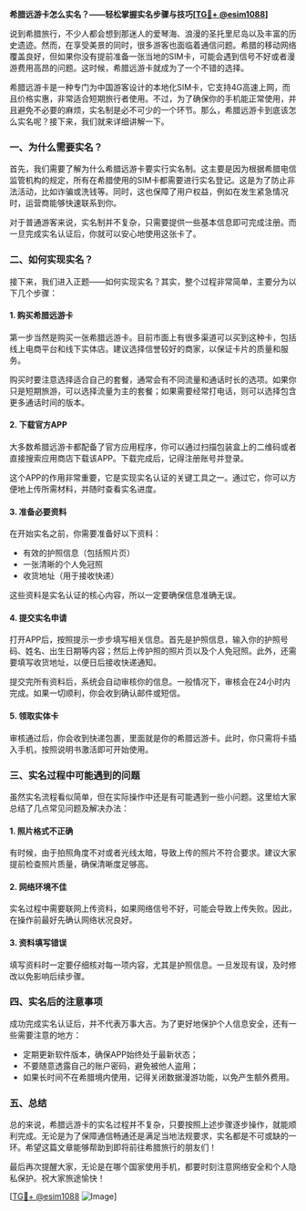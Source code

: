 **希腊远游卡怎么实名？——轻松掌握实名步骤与技巧[[TG💪+ @esim1088](https://t.me/s/esim1088)]**

说到希腊旅行，不少人都会想到那迷人的爱琴海、浪漫的圣托里尼岛以及丰富的历史遗迹。然而，在享受美景的同时，很多游客也面临着通信问题。希腊的移动网络覆盖良好，但如果你没有提前准备一张当地的SIM卡，可能会遇到信号不好或者漫游费用高昂的问题。这时候，希腊远游卡就成为了一个不错的选择。

希腊远游卡是一种专门为中国游客设计的本地化SIM卡，它支持4G高速上网，而且价格实惠，非常适合短期旅行者使用。不过，为了确保你的手机能正常使用，并且避免不必要的麻烦，实名制是必不可少的一个环节。那么，希腊远游卡到底该怎么实名呢？接下来，我们就来详细讲解一下。

### **一、为什么需要实名？**
首先，我们需要了解为什么希腊远游卡要实行实名制。这主要是因为根据希腊电信监管机构的规定，所有在希腊使用的SIM卡都需要进行实名登记。这是为了防止非法活动，比如诈骗或洗钱等。同时，这也保障了用户权益，例如在发生紧急情况时，运营商能够快速联系到你。

对于普通游客来说，实名制并不复杂，只需要提供一些基本信息即可完成注册。而一旦完成实名认证后，你就可以安心地使用这张卡了。

### **二、如何实现实名？**
接下来，我们进入正题——如何实现实名？其实，整个过程非常简单，主要分为以下几个步骤：

#### **1. 购买希腊远游卡**
第一步当然是购买一张希腊远游卡。目前市面上有很多渠道可以买到这种卡，包括线上电商平台和线下实体店。建议选择信誉较好的商家，以保证卡片的质量和服务。

购买时要注意选择适合自己的套餐，通常会有不同流量和通话时长的选项。如果你只是短期旅游，可以选择流量为主的套餐；如果需要经常打电话，则可以选择包含更多通话时间的版本。

#### **2. 下载官方APP**
大多数希腊远游卡都配备了官方应用程序，你可以通过扫描包装盒上的二维码或者直接搜索应用商店下载该APP。下载完成后，记得注册账号并登录。

这个APP的作用非常重要，它是实现实名认证的关键工具之一。通过它，你可以方便地上传所需材料，并随时查看实名进度。

#### **3. 准备必要资料**
在开始实名之前，你需要准备好以下资料：
- 有效的护照信息（包括照片页）
- 一张清晰的个人免冠照
- 收货地址（用于接收快递）

这些资料是实名认证的核心内容，所以一定要确保信息准确无误。

#### **4. 提交实名申请**
打开APP后，按照提示一步步填写相关信息。首先是护照信息，输入你的护照号码、姓名、出生日期等内容；然后上传护照的照片页以及个人免冠照。此外，还需要填写收货地址，以便日后接收快递通知。

提交完所有资料后，系统会自动审核你的信息。一般情况下，审核会在24小时内完成。如果一切顺利，你会收到确认邮件或短信。

#### **5. 领取实体卡**
审核通过后，你会收到快递包裹，里面就是你的希腊远游卡。此时，你只需将卡插入手机，按照说明书激活即可开始使用。

### **三、实名过程中可能遇到的问题**
虽然实名流程看似简单，但在实际操作中还是有可能遇到一些小问题。这里给大家总结了几点常见问题及解决办法：

#### **1. 照片格式不正确**
有时候，由于拍照角度不对或者光线太暗，导致上传的照片不符合要求。建议大家提前检查照片质量，确保清晰度足够高。

#### **2. 网络环境不佳**
实名过程中需要联网上传资料，如果网络信号不好，可能会导致上传失败。因此，在操作前最好先确认网络状况良好。

#### **3. 资料填写错误**
填写资料时一定要仔细核对每一项内容，尤其是护照信息。一旦发现有误，及时修改以免影响后续步骤。

### **四、实名后的注意事项**
成功完成实名认证后，并不代表万事大吉。为了更好地保护个人信息安全，还有一些需要注意的地方：

- 定期更新软件版本，确保APP始终处于最新状态；
- 不要随意透露自己的账户密码，避免被他人盗用；
- 如果长时间不在希腊境内使用，记得关闭数据漫游功能，以免产生额外费用。

### **五、总结**
总的来说，希腊远游卡的实名过程并不复杂，只要按照上述步骤逐步操作，就能顺利完成。无论是为了保障通信畅通还是满足当地法规要求，实名都是不可或缺的一环。希望这篇文章能够帮助到即将前往希腊旅行的朋友们！

最后再次提醒大家，无论是在哪个国家使用手机，都要时刻注意网络安全和个人隐私保护。祝大家旅途愉快！

[[TG💪+ @esim1088](https://t.me/s/esim1088) ![Image](https://i.postimg.cc/4NQfJmqS/Snipaste-2025-05-13-00-14-12.png)]
